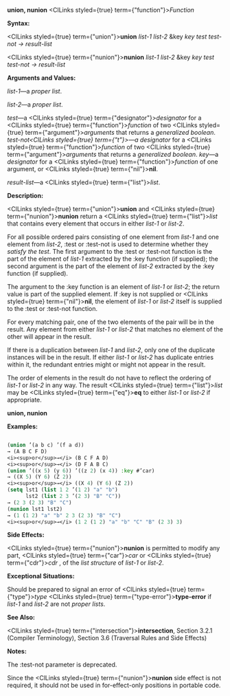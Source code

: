 **union, nunion** <ClLinks styled={true} term={"function"}><i>Function</i></ClLinks> 



**Syntax:** 



<ClLinks styled={true} term={"union"}><b>union</b></ClLinks> *list-1 list-2* &amp;key *key test test-not → result-list* 



<ClLinks styled={true} term={"nunion"}><b>nunion</b></ClLinks> *list-1 list-2* &amp;key *key test test-not → result-list* 



**Arguments and Values:** 



*list-1*—a *proper list*. 



*list-2*—a *proper list*. 



*test*—a <ClLinks styled={true} term={"designator"}><i>designator</i></ClLinks> for a <ClLinks styled={true} term={"function"}><i>function</i></ClLinks> of two <ClLinks styled={true} term={"argument"}><i>arguments</i></ClLinks> that returns a *generalized boolean*. *test-not<ClLinks styled={true} term={"t"}><i>—a </i></ClLinks>designator* for a <ClLinks styled={true} term={"function"}><i>function</i></ClLinks> of two <ClLinks styled={true} term={"argument"}><i>arguments</i></ClLinks> that returns a *generalized boolean*. *key*—a *designator* for a <ClLinks styled={true} term={"function"}><i>function</i></ClLinks> of one argument, or <ClLinks styled={true} term={"nil"}><b>nil</b></ClLinks>. 



*result-list*—a <ClLinks styled={true} term={"list"}><i>list</i></ClLinks>. 



**Description:** 



<ClLinks styled={true} term={"union"}><b>union</b></ClLinks> and <ClLinks styled={true} term={"nunion"}><b>nunion</b></ClLinks> return a <ClLinks styled={true} term={"list"}><i>list</i></ClLinks> that contains every element that occurs in either *list-1* or *list-2*. 



For all possible ordered pairs consisting of one element from *list-1* and one element from *list-2*, :test or :test-not is used to determine whether they *satisfy the test*. The first argument to the :test or :test-not function is the part of the element of *list-1* extracted by the :key function (if supplied); the second argument is the part of the element of *list-2* extracted by the :key function (if supplied). 



The argument to the :key function is an element of *list-1* or *list-2*; the return value is part of the supplied element. If :key is not supplied or <ClLinks styled={true} term={"nil"}><b>nil</b></ClLinks>, the element of *list-1* or *list-2* itself is supplied to the :test or :test-not function. 



For every matching pair, one of the two elements of the pair will be in the result. Any element from either *list-1* or *list-2* that matches no element of the other will appear in the result. 



If there is a duplication between *list-1* and *list-2*, only one of the duplicate instances will be in the result. If either *list-1* or *list-2* has duplicate entries within it, the redundant entries might or might not appear in the result. 



The order of elements in the result do not have to reflect the ordering of *list-1* or *list-2* in any way. The result <ClLinks styled={true} term={"list"}><i>list</i></ClLinks> may be <ClLinks styled={true} term={"eq"}><b>eq</b></ClLinks> to either *list-1* or *list-2* if appropriate. 







 



 



**union, nunion** 



**Examples:**
```lisp

(union ’(a b c) ’(f a d)) 
→ (A B C F D) 
<i><sup>or</sup>→</i> (B C F A D) 
<i><sup>or</sup>→</i> (D F A B C) 
(union ’((x 5) (y 6)) ’((z 2) (x 4)) :key #’car) 
→ ((X 5) (Y 6) (Z 2)) 
<i><sup>or</sup>→</i> ((X 4) (Y 6) (Z 2)) 
(setq lst1 (list 1 2 ’(1 2) "a" "b") 
      lst2 (list 2 3 ’(2 3) "B" "C")) 
→ (2 3 (2 3) "B" "C") 
(nunion lst1 lst2) 
→ (1 (1 2) "a" "b" 2 3 (2 3) "B" "C") 
<i><sup>or</sup>→</i> (1 2 (1 2) "a" "b" "C" "B" (2 3) 3) 

```
**Side Effects:** 



<ClLinks styled={true} term={"nunion"}><b>nunion</b></ClLinks> is permitted to modify any part, <ClLinks styled={true} term={"car"}><i>car</i></ClLinks> or <ClLinks styled={true} term={"cdr"}><i>cdr</i></ClLinks> , of the *list structure* of *list-1* or *list-2*. 



**Exceptional Situations:** 



Should be prepared to signal an error of <ClLinks styled={true} term={"type"}><i>type</i></ClLinks> <ClLinks styled={true} term={"type-error"}><b>type-error</b></ClLinks> if *list-1* and *list-2* are not *proper lists*. 



**See Also:** 



<ClLinks styled={true} term={"intersection"}><b>intersection</b></ClLinks>, Section 3.2.1 (Compiler Terminology), Section 3.6 (Traversal Rules and Side Effects) 



**Notes:** 



The :test-not parameter is deprecated. 



Since the <ClLinks styled={true} term={"nunion"}><b>nunion</b></ClLinks> side effect is not required, it should not be used in for-effect-only positions in portable code. 





